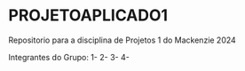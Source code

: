# PROJETOAPLICADO1
Repositorio para a disciplina de Projetos 1 do Mackenzie 2024

Integrantes do Grupo:
1-
2-
3-
4-
